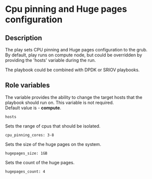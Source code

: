 # Cpu pinning and Huge pages configuration

## Description
The play sets CPU pinning and Huge pages configuration to the grub.  
By default, play runs on compute node, but could be overridden by providing the 'hosts' variable during the run.

The playbook could be combined with DPDK or SRIOV playbooks.

## Role variables
The variable provides the ability to change the target hosts that the playbook should run on. This variable is not required.  
Default value is - **compute**.
```
hosts
```
Sets the range of cpus that should be isolated.
```
cpu_pinning_cores: 3-8
```

Sets the size of the huge pages on the system.
```
hugepages_size: 1GB
```

Sets the count of the huge pages.
```
hugepages_count: 4
```
